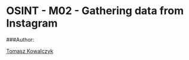 OSINT - M02 - Gathering data from Instagram
===========================================

###Author:

[Tomasz Kowalczyk](http://kownet.info)
